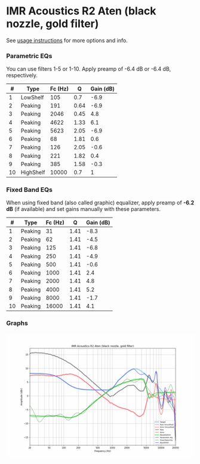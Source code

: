 # IMR Acoustics R2 Aten (black nozzle, gold filter)
See [usage instructions](https://github.com/jaakkopasanen/AutoEq#usage) for more options and info.

### Parametric EQs
You can use filters 1-5 or 1-10. Apply preamp of -6.4 dB or -6.4 dB, respectively.

|   # | Type      |   Fc (Hz) |    Q |   Gain (dB) |
|-----|-----------|-----------|------|-------------|
|   1 | LowShelf  |       105 | 0.7  |        -6.9 |
|   2 | Peaking   |       191 | 0.64 |        -6.9 |
|   3 | Peaking   |      2046 | 0.45 |         4.8 |
|   4 | Peaking   |      4622 | 1.33 |         6.1 |
|   5 | Peaking   |      5623 | 2.05 |        -6.9 |
|   6 | Peaking   |        68 | 1.81 |         0.6 |
|   7 | Peaking   |       126 | 2.05 |        -0.6 |
|   8 | Peaking   |       221 | 1.82 |         0.4 |
|   9 | Peaking   |       385 | 1.58 |        -0.3 |
|  10 | HighShelf |     10000 | 0.7  |         1   |

### Fixed Band EQs
When using fixed band (also called graphic) equalizer, apply preamp of **-6.2 dB** (if available) and set gains manually with these parameters.

|   # | Type    |   Fc (Hz) |    Q |   Gain (dB) |
|-----|---------|-----------|------|-------------|
|   1 | Peaking |        31 | 1.41 |        -8.3 |
|   2 | Peaking |        62 | 1.41 |        -4.5 |
|   3 | Peaking |       125 | 1.41 |        -6.8 |
|   4 | Peaking |       250 | 1.41 |        -4.9 |
|   5 | Peaking |       500 | 1.41 |        -0.6 |
|   6 | Peaking |      1000 | 1.41 |         2.4 |
|   7 | Peaking |      2000 | 1.41 |         4.8 |
|   8 | Peaking |      4000 | 1.41 |         5.2 |
|   9 | Peaking |      8000 | 1.41 |        -1.7 |
|  10 | Peaking |     16000 | 1.41 |         4.1 |

### Graphs
![](./IMR%20Acoustics%20R2%20Aten%20(black%20nozzle,%20gold%20filter).png)
